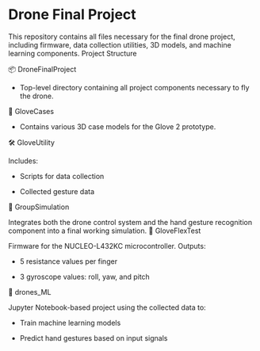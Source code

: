 # Drone Final Project

This repository contains all files necessary for the final drone project, including firmware, data collection utilities, 3D models, and machine learning components.
Project Structure

📦 DroneFinalProject

   - Top-level directory containing all project components necessary to fly the drone.

📁 GloveCases

   - Contains various 3D case models for the Glove 2 prototype.

🛠️ GloveUtility

Includes:

   - Scripts for data collection

   - Collected gesture data

🤖 GroupSimulation

Integrates both the drone control system and the hand gesture recognition component into a final working simulation.
🔧 GloveFlexTest

Firmware for the NUCLEO-L432KC microcontroller. Outputs:

   - 5 resistance values per finger

   - 3 gyroscope values: roll, yaw, and pitch

🧠 drones_ML

Jupyter Notebook-based project using the collected data to:

   - Train machine learning models

   - Predict hand gestures based on input signals
